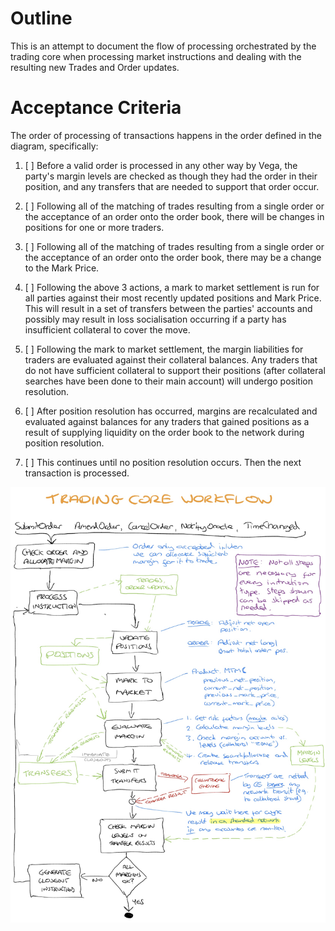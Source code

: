 # Outline

This is an attempt to document the flow of processing orchestrated by the trading core when processing market instructions and dealing with the resulting new Trades and Order updates.

# Acceptance Criteria

The order of processing of transactions happens in the order defined in the diagram, specifically:

1. [ ] Before a valid order is processed in any other way by Vega, the party's margin levels are checked as though they had the order in their position, and any transfers that are needed to support that order occur.

1. [ ] Following all of the matching of trades resulting from a single order or the acceptance of an order onto the order book, there will be changes in positions for one or more traders.

1. [ ] Following all of the matching of trades resulting from a single order or the acceptance of an order onto the order book, there may be a change to the Mark Price.

1.  [ ] Following the above 3 actions,  a mark to market settlement is run for all parties against their most recently updated positions and Mark Price. This will result in a set of transfers between the parties' accounts and possibly may result in loss socialisation occurring if a party has insufficient collateral to cover the move.

1. [ ] Following the mark to market settlement, the margin liabilities for traders are evaluated against their collateral balances. Any traders that do not have sufficient collateral to support their positions (after collateral searches have been done to their main account) will undergo position resolution.

1. [ ] After position resolution has occurred, margins are recalculated and evaluated against balances for any traders that gained positions as a result of supplying liquidity on the order book to the network during position resolution.

1. [ ] This continues until no position resolution occurs. Then the next transaction is processed.

![Trading workflow](Fig1-workflow.jpg)